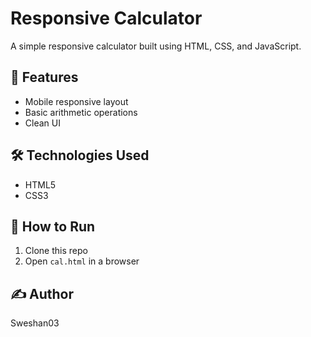 # Responsive Calculator

A simple responsive calculator built using HTML, CSS, and JavaScript.

## 🚀 Features
- Mobile responsive layout
- Basic arithmetic operations
- Clean UI

## 🛠️ Technologies Used
- HTML5
- CSS3

## 📂 How to Run
1. Clone this repo
2. Open `cal.html` in a browser

## ✍️ Author
Sweshan03
